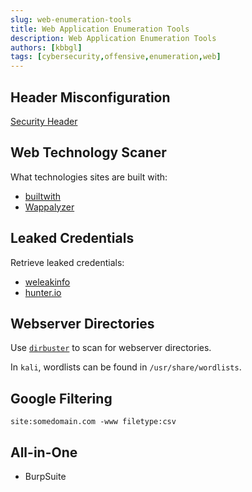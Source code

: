 ```yaml
---
slug: web-enumeration-tools
title: Web Application Enumeration Tools
description: Web Application Enumeration Tools
authors: [kbbgl]
tags: [cybersecurity,offensive,enumeration,web]
---
```


## Header Misconfiguration 

[Security Header](https://securityheaders.com)


## Web Technology Scaner

What technologies sites are built with:

- [builtwith](https://www.builtwith.com)
- [Wappalyzer](https://www.wappalyzer.com/)

## Leaked Credentials

Retrieve leaked credentials:

- [weleakinfo](https://weleakinfo.com)
- [hunter.io](https://hunter.io)

## Webserver Directories

Use [`dirbuster`](https://tools.kali.org/web-applications/dirbuster) to scan for webserver directories.

In `kali`, wordlists can be found in `/usr/share/wordlists`.

## Google Filtering

```
site:somedomain.com -www filetype:csv
```


## All-in-One

- BurpSuite
